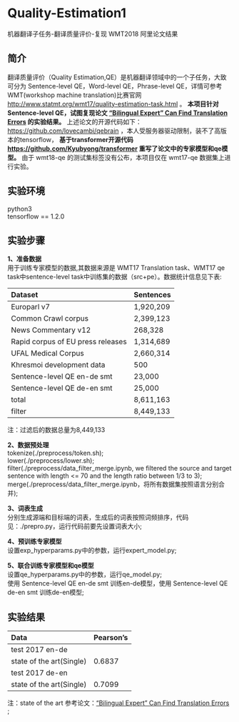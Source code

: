 # Quality-Estimation1
机器翻译子任务-翻译质量评价-复现 WMT2018 阿里论文结果<br>

## 简介
翻译质量评价（Quality Estimation,QE）是机器翻译领域中的一个子任务，大致可分为 Sentence-level QE，Word-level QE，Phrase-level QE，详情可参考WMT(workshop machine translation)比赛官网 http://www.statmt.org/wmt17/quality-estimation-task.html 。 __本项目针对 Sentence-level QE，试图复现论文 [“Bilingual Expert” Can Find Translation Errors](https://arxiv.org/pdf/1807.09433.pdf) 的实验结果。__ 上述论文的开源代码如下：https://github.com/lovecambi/qebrain ，本人受服务器驱动限制，装不了高版本的tensorflow， __基于transformer开源代码 https://github.com/Kyubyong/transformer 重写了论文中的专家模型和qe模型。__ 由于 wmt18-qe 的测试集标签没有公布，本项目仅在 wmt17-qe 数据集上进行实验。

## 实验环境
python3<br>
tensorflow == 1.2.0<br>

## 实验步骤
**1、准备数据**<br>
用于训练专家模型的数据,其数据来源是 WMT17 Translation task、WMT17 qe task中sentence-level task中训练集的数据（src+pe）。数据统计信息见下表:

|Dataset|Sentences|
|:---|:--------|
|Europarl v7|1,920,209|
|Common Crawl corpus|2,399,123|
|News Commentary v12|268,328|
|Rapid corpus of EU press releases|1,314,689|
|UFAL Medical Corpus|2,660,314|
|Khresmoi development data|500|
|Sentence-level QE en-de smt|23,000|
|Sentence-level QE de-en smt|25,000|
|total|8,611,163|
|filter|8,449,133|

注：过滤后的数据总量为8,449,133<br>

**2、数据预处理**<br>
tokenize(./preprocess/token.sh);<br>
lower(./preprocess/lower.sh);<br>
filter(./preprocess/data_filter_merge.ipynb, we filtered the source and target sentence with length <= 70 and the length ratio between 1/3 to 3);<br>
merge(./preprocess/data_filter_merge.ipynb，将所有数据集按照语言分别合并);<br>

**3、词表生成**<br>
分别生成源端和目标端的词表，生成后的词表按照词频排序，代码见：./prepro.py，运行代码前要先设置词表大小;<br>

**4、预训练专家模型**<br>
设置exp_hyperparams.py中的参数，运行expert_model.py;<br>

**5、联合训练专家模型和qe模型**<br>
设置qe_hyperparams.py中的参数，运行qe_model.py;<br>
使用 Sentence-level QE en-de smt 训练en-de模型，使用 Sentence-level QE de-en smt 训练de-en模型;<br>

## 实验结果
|Data|Pearson’s|
|:---|:---|
|test 2017 en-de||
|state of the art(Single)|0.6837|
|test 2017 de-en||
|state of the art(Single)|0.7099|

注：state of the art 参考论文：[“Bilingual Expert” Can Find Translation Errors](https://arxiv.org/pdf/1807.09433.pdf) ;<br>
